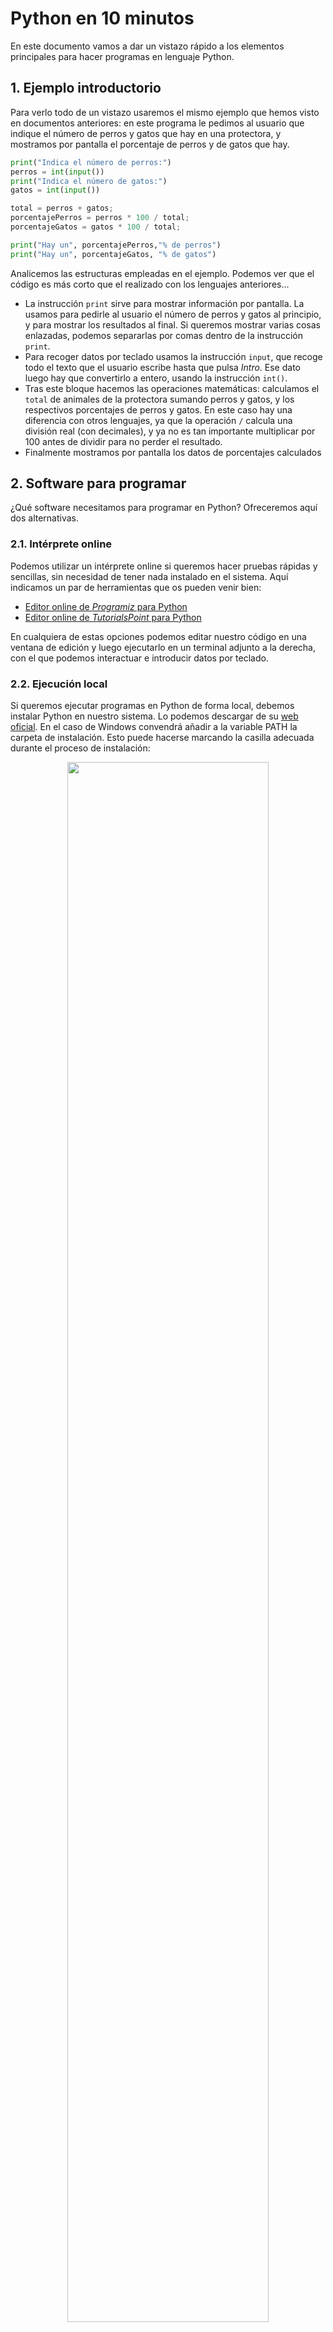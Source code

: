 # Python en 10 minutos

En este documento vamos a dar un vistazo rápido a los elementos principales para hacer programas en lenguaje Python.

## 1. Ejemplo introductorio

Para verlo todo de un vistazo usaremos el mismo ejemplo que hemos visto en documentos anteriores: en este programa le pedimos al usuario que indique el número de perros y gatos que hay en una protectora, y mostramos por pantalla el porcentaje de perros y de gatos que hay.

```py
print("Indica el número de perros:")
perros = int(input())
print("Indica el número de gatos:")
gatos = int(input())

total = perros + gatos;
porcentajePerros = perros * 100 / total;
porcentajeGatos = gatos * 100 / total;

print("Hay un", porcentajePerros,"% de perros")
print("Hay un", porcentajeGatos, "% de gatos")
```

Analicemos las estructuras empleadas en el ejemplo. Podemos ver que el código es más corto que el realizado con los lenguajes anteriores...

* La instrucción `print` sirve para mostrar información por pantalla. La usamos para pedirle al usuario el número de perros y gatos al principio, y para mostrar los resultados al final. Si queremos mostrar varias cosas enlazadas, podemos separarlas por comas dentro de la instrucción `print`.
* Para recoger datos por teclado usamos la instrucción `input`, que recoge todo el texto que el usuario escribe hasta que pulsa *Intro*. Ese dato luego hay que convertirlo a entero, usando la instrucción `int()`.
* Tras este bloque hacemos las operaciones matemáticas: calculamos el `total` de animales de la protectora sumando perros y gatos, y los respectivos porcentajes de perros y gatos. En este caso hay una diferencia con otros lenguajes, ya que la operación `/` calcula una división real (con decimales), y ya no es tan importante multiplicar por 100 antes de dividir para no perder el resultado. 
* Finalmente mostramos por pantalla los datos de porcentajes calculados

## 2. Software para programar

¿Qué software necesitamos para programar en Python? Ofreceremos aquí dos alternativas.

### 2.1. Intérprete online

Podemos utilizar un intérprete online si queremos hacer pruebas rápidas y sencillas, sin necesidad de tener nada instalado en el sistema. Aquí indicamos un par de herramientas que os pueden venir bien:

<ul>
    <li><a href="https://www.programiz.com/python-programming/online-compiler" target="_blank">Editor online de <em>Programiz</em> para Python</a></li>
    <li><a href="https://www.tutorialspoint.com/online_python_compiler.php" target="_blank">Editor online de <em>TutorialsPoint</em> para Python</a></li>
</ul>

En cualquiera de estas opciones podemos editar nuestro código en una ventana de edición y luego ejecutarlo en un terminal adjunto a la derecha, con el que podemos interactuar e introducir datos por teclado.

### 2.2. Ejecución local

Si queremos ejecutar programas en Python de forma local, debemos instalar Python en nuestro sistema. Lo podemos descargar de su <a href="https://www.python.org/downloads/" target="_blank">web oficial</a>. En el caso de Windows convendrá añadir a la variable PATH la carpeta de instalación. Esto puede hacerse marcando la casilla adecuada durante el proceso de instalación:

<div align="center">
    <img src="https://nachoiborraies.github.io/entornos/img/ED_b1_tema01-05-python.png" width="80%">
</div>

En el caso de **Linux** podemos comprobar si ya lo tenemos instalado en nuestra distribución:

```
python 3 --version
```

Si el comando no se reconoce, podemos instalar Python con este otro comando (en sistemas Ubuntu o similares):

```
sudo apt-get install python3
```

Como editor simple para hacer nuestros programas podemos usar **Geany**, que se puede descargar desde su <a href="https://www.geany.org/" target="_blank">web oficial</a>. Una vez lo tengamos instalado debemos seguir estos pasos:

1. Crear un archivo nuevo y guardarlo como un programa Python. Por ejemplo, podemos copiar el código del ejemplo anterior y guardarlo como *Ejemplo.py*. Esto lo identificará como un archivo de tipo Python, y hará que Geany le asocie el intérprete por defecto.
2. Para ejecutar nuestros programas podemos ir al menú *Construir > Ejecutar* (recuerda que Python es un lenguaje interpretado, no se compila). También podemos usar los botones correspondientes de la barra de herramientas superior.

<div class="ejercicio">
    <p><strong>Ejercicio 1:</strong></p>
    <p>Prueba a compilar y ejecutar el ejemplo anterior de los perros y gatos, y comprueba el resultado que se muestra por pantalla al indicar 30 perros y 20 gatos.</p>
</div>

<div class="ejercicio">
    <p><strong>Ejercicio 2:</strong></p>
    <p>Ahora nuestra protectora añade un tercer tipo de animal: los pájaros. Pide al usuario este nuevo dato y calcula ahora los tres porcentajes.</p>
</div>

<div class="ejercicio">
    <p><strong>Ejercicio 3:</strong></p>
    <p>Escribe un programa que le pida al usuario la nota de 3 exámenes y calcule por pantalla su media (entera).</p>
</div>
